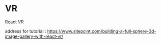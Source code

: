 # VR
React VR

address for tutorial : https://www.sitepoint.com/building-a-full-sphere-3d-image-gallery-with-react-vr/
